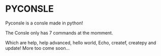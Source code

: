 # PYCONSLE
Pyconsle is a consle made in python!

The Consle only has 7 commands at the momment.

Which are help, help advanced, hello world, Echo, createf, createpy and update! More too come soon...
